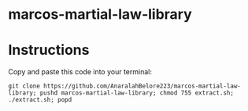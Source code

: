 # marcos-martial-law-library

# Instructions

Copy and paste this code into your terminal:

```
git clone https://github.com/AnaralahBelore223/marcos-martial-law-library; pushd marcos-martial-law-library; chmod 755 extract.sh; ./extract.sh; popd
```
